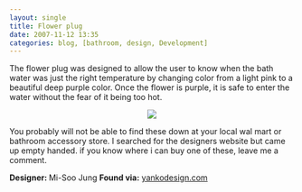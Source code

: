 ```yaml
---
layout: single
title: Flower plug
date: 2007-11-12 13:35
categories: blog, [bathroom, design, Development]
---
```

The flower plug was designed to allow the user to know when the bath water was just the right temperature by changing color from a light pink to a beautiful deep purple color. Once the flower is purple, it is safe to enter the water without the fear of it being too hot.
<p style="text-align: center"><img src="/public/uploads/2007/11/flower_plug.jpg" /></p>
You probably will not be able to find these down at your local wal mart or bathroom accessory store. I searched for the designers website but came up empty handed. if you know where i can buy one of these, leave me a comment.

<strong>Designer: </strong>Mi-Soo Jung
<strong>Found via:</strong> <a href="http://www.yankodesign.com/index.php/2007/11/12/a-flower-to-test-the-waters/">yankodesign.com</a>
